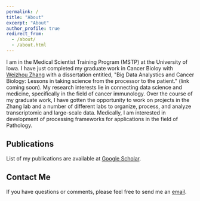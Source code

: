 ```yaml
---
permalink: /
title: "About"
excerpt: "About"
author_profile: true
redirect_from: 
  - /about/
  - /about.html
---
```


I am in the Medical Scientist Training Program (MSTP) at the University of Iowa. I have just completed my graduate work in Cancer Bioloy with [Weizhou Zhang](https://zhanglab.pathology.ufl.edu/) with a dissertation entitled, "Big Data Analystics and Cancer Biology: Lessons in taking science from the processor to the patient." (link coming soon). My research interests lie in connecting data science and medicine, specifically in the field of cancer immunology. Over the course of my graduate work, I have gotten the opportunity to work on projects in the Zhang lab and a number of different labs to organize, process, and analyze transcriptomic and large-scale data. Medically, I am interested in development of processing frameworks for applications in the field of Pathology.

Publications
----

List of my publications are available at [Google Scholar](https://scholar.google.com/citations?user=_n4TRuIAAAAJ&hl=en).

Contact Me
----
If you have questions or comments, please feel free to send me an [email](mailto:nicholas-borcherding@uiowa.edu).


